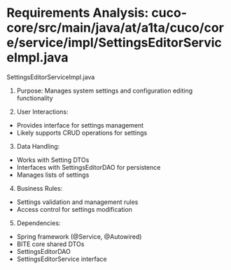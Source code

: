 # Requirements Analysis: cuco-core/src/main/java/at/a1ta/cuco/core/service/impl/SettingsEditorServiceImpl.java

SettingsEditorServiceImpl.java
1. Purpose: Manages system settings and configuration editing functionality

2. User Interactions:
- Provides interface for settings management
- Likely supports CRUD operations for settings

3. Data Handling:
- Works with Setting DTOs
- Interfaces with SettingsEditorDAO for persistence
- Manages lists of settings

4. Business Rules:
- Settings validation and management rules
- Access control for settings modification

5. Dependencies:
- Spring framework (@Service, @Autowired)
- BITE core shared DTOs
- SettingsEditorDAO
- SettingsEditorService interface